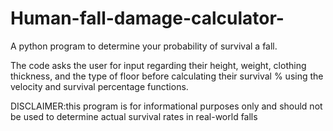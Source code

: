 # Human-fall-damage-calculator-
A python program to determine your probability of survival a fall.


The code asks the user for input regarding their height, weight, clothing thickness, and the type of floor before calculating their survival % using the velocity and survival percentage functions.

DISCLAIMER:this program is for informational purposes only and should not be used to determine actual survival rates in real-world falls
